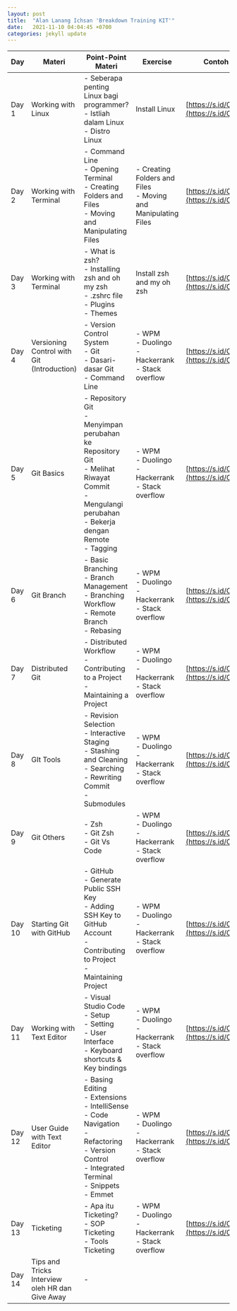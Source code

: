 ```yaml
---
layout: post
title:  "Alan Lanang Ichsan 'Breakdown Training KIT'"
date:   2021-11-10 04:04:45 +0700
categories: jekyll update
---
```

| Day    | Materi                                          | Point-Point Materi                                                                                                                                                       | Exercise                                                          | Contoh Pengumpulan Tugas                                                   |
| ------ | ----------------------------------------------- | ------------------------------------------------------------------------------------------------------------------------------------------------------------------------ | ----------------------------------------------------------------- | -------------------------------------------------------------------------- |
| Day 1  | Working with Linux                              | \- Seberapa penting Linux bagi programmer?<br>\- Istliah dalam Linux<br>\- Distro Linux                                                                                  | Install Linux                                                     | [https://s.id/ContohPengumpulanTugas](https://s.id/ContohPengumpulanTugas) |
| Day 2  | Working with Terminal                           | \- Command Line<br>\- Opening Terminal<br>\- Creating Folders and Files<br>\- Moving and Manipulating Files                                                              | \- Creating Folders and Files<br>\- Moving and Manipulating Files | [https://s.id/ContohPengumpulanTugas](https://s.id/ContohPengumpulanTugas) |
| Day 3  | Working with Terminal                           | \- What is zsh?<br>\- Installing zsh and oh my zsh<br>\- .zshrc file<br>\- Plugins<br>\- Themes                                                                          | Install zsh and my oh zsh                                         | [https://s.id/ContohPengumpulanTugas](https://s.id/ContohPengumpulanTugas) |
| Day 4  | Versioning Control with Git (Introduction)      | \- Version Control System<br>\- Git<br>\- Dasari-dasar Git<br>\- Command Line                                                                                            | \- WPM<br>\- Duolingo<br>\- Hackerrank<br>\- Stack overflow       | [https://s.id/ContohPengumpulanTugas](https://s.id/ContohPengumpulanTugas) |
| Day 5  | Git Basics                                      | \- Repository Git<br>\- Menyimpan perubahan ke Repository Git<br>\- Melihat Riwayat Commit<br>\- Mengulangi perubahan<br>\- Bekerja dengan Remote<br>\- Tagging          | \- WPM<br>\- Duolingo<br>\- Hackerrank<br>\- Stack overflow       | [https://s.id/ContohPengumpulanTugas](https://s.id/ContohPengumpulanTugas) |
| Day 6  | Git Branch                                      | \- Basic Branching<br>\- Branch Management<br>\- Branching Workflow<br>\- Remote Branch<br>\- Rebasing                                                                   | \- WPM<br>\- Duolingo<br>\- Hackerrank<br>\- Stack overflow       | [https://s.id/ContohPengumpulanTugas](https://s.id/ContohPengumpulanTugas) |
| Day 7  | Distributed Git                                 | \- Distributed Workflow<br>\- Contributing to a Project<br>\- Maintaining a Project                                                                                      | \- WPM<br>\- Duolingo<br>\- Hackerrank<br>\- Stack overflow       | [https://s.id/ContohPengumpulanTugas](https://s.id/ContohPengumpulanTugas) |
| Day 8  | GIt Tools                                       | \- Revision Selection<br>\- Interactive Staging<br>\- Stashing and Cleaning<br>\- Searching<br>\- Rewriting Commit<br>\- Submodules                                      | \- WPM<br>\- Duolingo<br>\- Hackerrank<br>\- Stack overflow       | [https://s.id/ContohPengumpulanTugas](https://s.id/ContohPengumpulanTugas) |
| Day 9  | Git Others                                      | \- Zsh<br>\- Git Zsh<br>\- Git Vs Code                                                                                                                                   | \- WPM<br>\- Duolingo<br>\- Hackerrank<br>\- Stack overflow       | [https://s.id/ContohPengumpulanTugas](https://s.id/ContohPengumpulanTugas) |
| Day 10 | Starting Git with GitHub                        | \- GitHub<br>\- Generate Public SSH Key<br>\- Adding SSH Key to GitHub Account<br>\- Contributing to Project<br>\- Maintaining Project                                   | \- WPM<br>\- Duolingo<br>\- Hackerrank<br>\- Stack overflow       | [https://s.id/ContohPengumpulanTugas](https://s.id/ContohPengumpulanTugas) |
| Day 11 | Working with Text Editor                        | \- Visual Studio Code<br>\- Setup<br>\- Setting<br>\- User Interface<br>\- Keyboard shortcuts & Key bindings                                                             | \- WPM<br>\- Duolingo<br>\- Hackerrank<br>\- Stack overflow       | [https://s.id/ContohPengumpulanTugas](https://s.id/ContohPengumpulanTugas) |
| Day 12 | User Guide with Text Editor                     | \- Basing Editing<br>\- Extensions<br>\- IntelliSense<br>\- Code Navigation<br>\- Refactoring<br>\- Version Control<br>\- Integrated Terminal<br>\- Snippets<br>\- Emmet | \- WPM<br>\- Duolingo<br>\- Hackerrank<br>\- Stack overflow       | [https://s.id/ContohPengumpulanTugas](https://s.id/ContohPengumpulanTugas) |
| Day 13 | Ticketing                                       | \- Apa itu Ticketing?<br>\- SOP Ticketing<br>\- Tools Ticketing                                                                                                          | \- WPM<br>\- Duolingo<br>\- Hackerrank<br>\- Stack overflow       | [https://s.id/ContohPengumpulanTugas](https://s.id/ContohPengumpulanTugas) |
| Day 14 | Tips and Tricks Interview oleh HR dan Give Away | \-                                                                                                                                                                       |                                                                   |